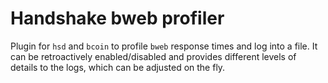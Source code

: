 Handshake bweb profiler
=======================

Plugin for `hsd` and `bcoin` to profile `bweb` response times and log into a
file. It can be retroactively enabled/disabled and provides different levels
of details to the logs, which can be adjusted on the fly.
